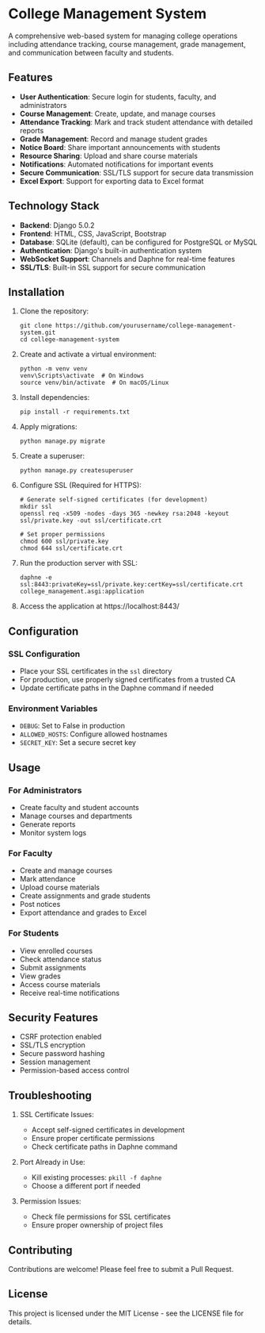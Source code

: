 # College Management System

A comprehensive web-based system for managing college operations including attendance tracking, course management, grade management, and communication between faculty and students.

## Features

- **User Authentication**: Secure login for students, faculty, and administrators
- **Course Management**: Create, update, and manage courses
- **Attendance Tracking**: Mark and track student attendance with detailed reports
- **Grade Management**: Record and manage student grades
- **Notice Board**: Share important announcements with students
- **Resource Sharing**: Upload and share course materials
- **Notifications**: Automated notifications for important events
- **Secure Communication**: SSL/TLS support for secure data transmission
- **Excel Export**: Support for exporting data to Excel format

## Technology Stack

- **Backend**: Django 5.0.2
- **Frontend**: HTML, CSS, JavaScript, Bootstrap
- **Database**: SQLite (default), can be configured for PostgreSQL or MySQL
- **Authentication**: Django's built-in authentication system
- **WebSocket Support**: Channels and Daphne for real-time features
- **SSL/TLS**: Built-in SSL support for secure communication

## Installation

1. Clone the repository:

   ```
   git clone https://github.com/yourusername/college-management-system.git
   cd college-management-system
   ```

2. Create and activate a virtual environment:

   ```
   python -m venv venv
   venv\Scripts\activate  # On Windows
   source venv/bin/activate  # On macOS/Linux
   ```

3. Install dependencies:

   ```
   pip install -r requirements.txt
   ```

4. Apply migrations:

   ```
   python manage.py migrate
   ```

5. Create a superuser:

   ```
   python manage.py createsuperuser
   ```

6. Configure SSL (Required for HTTPS):
   
   ```
   # Generate self-signed certificates (for development)
   mkdir ssl
   openssl req -x509 -nodes -days 365 -newkey rsa:2048 -keyout ssl/private.key -out ssl/certificate.crt
   
   # Set proper permissions
   chmod 600 ssl/private.key
   chmod 644 ssl/certificate.crt
   ```

7. Run the production server with SSL:

   ```
   daphne -e ssl:8443:privateKey=ssl/private.key:certKey=ssl/certificate.crt college_management.asgi:application
   ```

8. Access the application at https://localhost:8443/

## Configuration

### SSL Configuration
- Place your SSL certificates in the `ssl` directory
- For production, use properly signed certificates from a trusted CA
- Update certificate paths in the Daphne command if needed

### Environment Variables
- `DEBUG`: Set to False in production
- `ALLOWED_HOSTS`: Configure allowed hostnames
- `SECRET_KEY`: Set a secure secret key

## Usage

### For Administrators

- Create faculty and student accounts
- Manage courses and departments
- Generate reports
- Monitor system logs

### For Faculty

- Create and manage courses
- Mark attendance
- Upload course materials
- Create assignments and grade students
- Post notices
- Export attendance and grades to Excel

### For Students

- View enrolled courses
- Check attendance status
- Submit assignments
- View grades
- Access course materials
- Receive real-time notifications

## Security Features

- CSRF protection enabled
- SSL/TLS encryption
- Secure password hashing
- Session management
- Permission-based access control

## Troubleshooting

1. SSL Certificate Issues:
   - Accept self-signed certificates in development
   - Ensure proper certificate permissions
   - Check certificate paths in Daphne command

2. Port Already in Use:
   - Kill existing processes: `pkill -f daphne`
   - Choose a different port if needed

3. Permission Issues:
   - Check file permissions for SSL certificates
   - Ensure proper ownership of project files

## Contributing

Contributions are welcome! Please feel free to submit a Pull Request.

## License

This project is licensed under the MIT License - see the LICENSE file for details.
